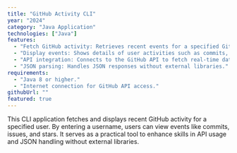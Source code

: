 ```yaml
---
title: "GitHub Activity CLI"
year: "2024"
category: "Java Application"
technologies: ["Java"]
features:
  - "Fetch GitHub activity: Retrieves recent events for a specified GitHub username."
  - "Display events: Shows details of user activities such as commits, issues, and stars."
  - "API integration: Connects to the GitHub API to fetch real-time data."
  - "JSON parsing: Handles JSON responses without external libraries."
requirements:
  - "Java 8 or higher."
  - "Internet connection for GitHub API access."
githubUrl: ""
featured: true
---
```


This CLI application fetches and displays recent GitHub activity for a specified user. By entering a username, users can view events like commits, issues, and stars. It serves as a practical tool to enhance skills in API usage and JSON handling without external libraries. 